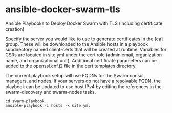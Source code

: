 # ansible-docker-swarm-tls
Ansible Playbooks to Deploy Docker Swarm with TLS (including certificate creation)

Specify the server you would like to use to generate certificates in the [ca] group. These will be downloaded to the Ansible hosts in a playbook subdirectory named client-certs that will be created at runtime. Variables for CSRs are located in site.yml under the cert role (admin email, organization name, and organizational unit). Additional certificate parameters can be added to the openssl.cnf.j2 file in the cert templates directory.

The current playbook setup will use FQDNs for the Swarm consul, managers, and nodes. If your servers do not have a resolvable FQDN, the playbook can be updated to use host IPv4 by editing the references in the swarm-discovery and swarm-nodes tasks.

```shell
cd swarm-playbook
ansible-playbook -i hosts -k site.yml
```
